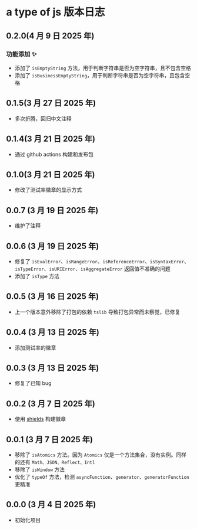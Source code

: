 # a type of js 版本日志

## 0.2.0(4 月 9 日 2025 年)

### 功能添加 ✨

- 添加了 `isEmptyString` 方法，用于判断字符串是否为空字符串，且不包含空格
- 添加了 `isBusinessEmptyString`，用于判断字符串是否为空字符串，且包含空格

## 0.1.5(3 月 27 日 2025 年)

- 多次折腾，回归中文注释

## 0.1.4(3 月 21 日 2025 年)

- 通过 github actions 构建和发布包

## 0.1.0(3 月 21 日 2025 年)

- 修改了测试率徽章的显示方式

## 0.0.7 (3 月 19 日 2025 年)

- 维护了注释

## 0.0.6 (3 月 19 日 2025 年)

- 修复了 `isEvalError`、`isRangeError`、`isReferenceError`、`isSyntaxError`、`isTypeError`、`isURIError`、`isAggregateError` 返回值不准确的问题
- 添加了 `isType` 方法

## 0.0.5 (3 月 16 日 2025 年)

- 上一个版本意外移除了打包的依赖 `tslib` 导致打包异常而未察觉，已修复

## 0.0.4 (3 月 13 日 2025 年)

- 添加测试率的徽章

## 0.0.3 (3 月 13 日 2025 年)

- 修复了已知 bug

## 0.0.2 (3 月 7 日 2025 年)

- 使用 [shields](https://img.shields.io) 构建徽章

## 0.0.1 (3 月 7 日 2025 年)

- 移除了 `isAtomics` 方法。因为 `Atomics` 仅是一个方法集合，没有实例。同样的还有 `Math、JSON、Reflect、Intl`
- 移除了 `isWindow` 方法
- 优化了 `typeOf` 方法，检测 `asyncFunction`、`generator`、`generatorFunction` 更精准

## 0.0.0 (3 月 4 日 2025 年)

- 初始化项目
